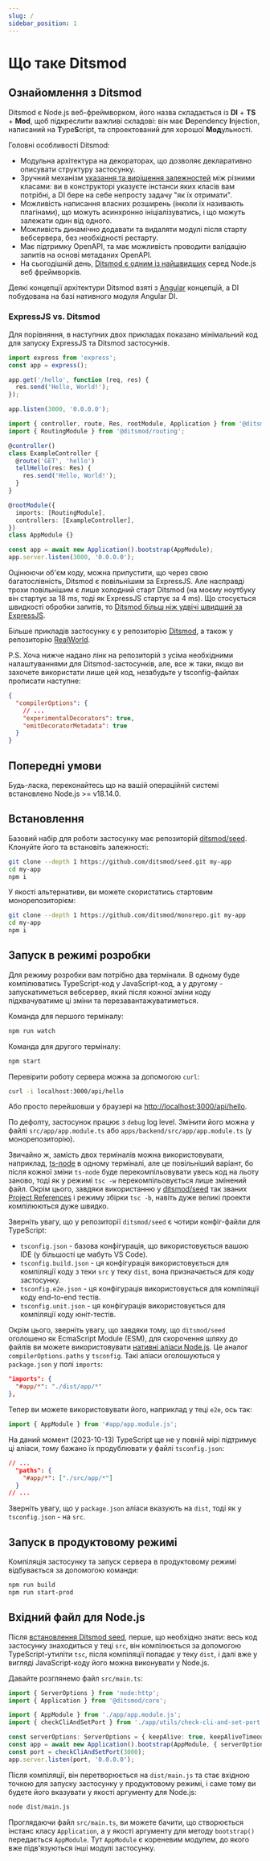 ```yaml
---
slug: /
sidebar_position: 1
---
```


# Що таке Ditsmod

## Ознайомлення з Ditsmod

Ditsmod є Node.js веб-фреймворком, його назва складається із **DI** + **TS** + **Mod**, щоб підкреслити важливі складові: він має **D**ependency **I**njection, написаний на **T**ype**S**cript, та спроектований для хорошої **Мод**ульності.

Головні особливості Ditsmod:

- Модульна архітектура на декораторах, що дозволяє декларативно описувати структуру застосунку.
- Зручний механізм [указання та вирішення залежностей][8] між різними класами: ви в конструкторі указуєте інстанси яких класів вам потрібні, а DI бере на себе непросту задачу "як їх отримати".
- Можливість написання власних розширень (інколи їх називають плагінами), що можуть асинхронно ініціалізуватись, і що можуть залежати один від одного.
- Можливість динамічно додавати та видаляти модулі після старту вебсервера, без необхідності рестарту.
- Має підтримку OpenAPI, та має можливість проводити валідацію запитів на основі метаданих OpenAPI.
- На сьогодішній день, [Ditsmod є одним із найшвидших][14] серед Node.js веб фреймворків.

Деякі концепції архітектури Ditsmod взяті з [Angular][9] концепцій, а DI побудована на базі нативного модуля Angular DI.

### ExpressJS vs. Ditsmod

Для порівняння, в наступних двох прикладах показано мінімальний код для запуску ExpressJS та Ditsmod застосунків.

```js
import express from 'express';
const app = express();

app.get('/hello', function (req, res) {
  res.send('Hello, World!');
});

app.listen(3000, '0.0.0.0');
```

```ts
import { controller, route, Res, rootModule, Application } from '@ditsmod/core';
import { RoutingModule } from '@ditsmod/routing';

@controller()
class ExampleController {
  @route('GET', 'hello')
  tellHello(res: Res) {
    res.send('Hello, World!');
  }
}

@rootModule({
  imports: [RoutingModule],
  controllers: [ExampleController],
})
class AppModule {}

const app = await new Application().bootstrap(AppModule);
app.server.listen(3000, '0.0.0.0');
```

Оцінюючи об'єм коду, можна припустити, що через свою багатослівність, Ditsmod є повільнішим за ExpressJS. Але насправді трохи повільнішим є лише холодний старт Ditsmod (на моєму ноутбуку він стартує за 18 ms, тоді як ExpressJS стартує за 4 ms). Що стосується швидкості обробки запитів, то [Ditsmod більш ніж удвічі швидший за ExpressJS][14].

Більше прикладів застосунку є у репозиторію [Ditsmod][4], а також у репозиторію [RealWorld][13].

P.S. Хоча нижче надано лінк на репозиторій з усіма необхідними налаштуваннями для Ditsmod-застосунків, але, все ж таки, якщо ви захочете використати лише цей код, незабудьте у tsconfig-файлах прописати наступне:

```json {4-5}
{
  "compilerOptions": {
    // ...
    "experimentalDecorators": true,
    "emitDecoratorMetadata": true
  }
}
```

## Попередні умови

Будь-ласка, переконайтесь що на вашій операційній системі встановлено Node.js >= v18.14.0.

## Встановлення

Базовий набір для роботи застосунку має репозиторій [ditsmod/seed][2]. Клонуйте його та встановіть залежності:

```bash
git clone --depth 1 https://github.com/ditsmod/seed.git my-app
cd my-app
npm i
```

У якості альтернативи, ви можете скористатись стартовим монорепозиторієм:

```bash
git clone --depth 1 https://github.com/ditsmod/monorepo.git my-app
cd my-app
npm i
```

## Запуск в режимі розробки

Для режиму розробки вам потрібно два термінали. В одному буде компілюватись TypeScript-код у JavaScript-код, а у другому - запускатиметься вебсервер, який після кожної зміни коду підхвачуватиме ці зміни та перезавантажуватиметься.

Команда для першого терміналу:

```bash
npm run watch
```

Команда для другого терміналу:

```bash
npm start
```

Перевірити роботу сервера можна за допомогою `curl`:

```bash
curl -i localhost:3000/api/hello
```

Або просто перейшовши у браузері на [http://localhost:3000/api/hello](http://localhost:3000/api/hello).

По дефолту, застосунок працює з `debug` log level. Змінити його можна у файлі `src/app/app.module.ts` або `apps/backend/src/app/app.module.ts` (у монорепозиторію).

Звичайно ж, замість двох терміналів можна використовувати, наприклад, [ts-node][17] в одному терміналі, але це повільніший варіант, бо після кожної зміни `ts-node` буде перекомпільовувати увесь код на льоту заново, тоді як у режимі `tsc -w` перекомпільовується лише змінений файл. Окрім цього, завдяки використанню у [ditsmod/seed][2] так званих [Project References][16] і режиму збірки `tsc -b`, навіть дуже великі проекти компілюються дуже швидко.

Зверніть увагу, що у репозиторії `ditsmod/seed` є чотири конфіг-файли для TypeScript:

- `tsconfig.json` - базова конфігурація, що використовується вашою IDE (у більшості це мабуть VS Code).
- `tsconfig.build.json` - ця конфігурація використовується для компіляції коду з теки `src` у теку `dist`, вона призначається для коду застосунку.
- `tsconfig.e2e.json` - ця конфігурація використовується для компіляції коду end-to-end тестів.
- `tsconfig.unit.json` - ця конфігурація використовується для компіляції коду юніт-тестів.

Окрім цього, зверніть увагу, що завдяки тому, що `ditsmod/seed` оголошено як EcmaScript Module (ESM), для скорочення шляху до файлів ви можете використовувати [нативні аліаси Node.js][18]. Це аналог `compilerOptions.paths` у `tsconfig`. Такі аліаси оголошуються у `package.json` у полі `imports`:

```json {2}
"imports": {
  "#app/*": "./dist/app/*"
},
```

Тепер ви можете використовувати його, наприклад у теці `e2e`, ось так:

```ts
import { AppModule } from '#app/app.module.js';
```

На даний момент (2023-10-13) TypeScript ще не у повній мірі підтримує ці аліаси, тому бажано їх продублювати у файлі `tsconfig.json`:

```json
// ...
  "paths": {
    "#app/*": ["./src/app/*"]
  }
// ...
```

Зверніть увагу, що у `package.json` аліаси вказують на `dist`, тоді як у `tsconfig.json` - на `src`.

## Запуск в продуктовому режимі

Компіляція застосунку та запуск сервера в продуктовому режимі відбувається за допомогою команди:

```bash
npm run build
npm run start-prod
```

## Вхідний файл для Node.js

Після [встановлення Ditsmod seed][1], перше, що необхідно знати: весь код застосунку знаходиться у теці `src`, він компілюється за допомогою TypeScript-утиліти `tsc`, після компіляції попадає у теку `dist`, і далі вже у вигляді JavaScript-коду його можна виконувати у Node.js.

Давайте розглянемо файл `src/main.ts`:

```ts
import { ServerOptions } from 'node:http';
import { Application } from '@ditsmod/core';

import { AppModule } from './app/app.module.js';
import { checkCliAndSetPort } from './app/utils/check-cli-and-set-port.js';

const serverOptions: ServerOptions = { keepAlive: true, keepAliveTimeout: 5000 };
const app = await new Application().bootstrap(AppModule, { serverOptions, path: 'api' });
const port = checkCliAndSetPort(3000);
app.server.listen(port, '0.0.0.0');
```

Після компіляції, він перетворюється на `dist/main.js` та стає вхідною точкою для запуску застосунку у продуктовому режимі, і саме тому ви будете його вказувати у якості аргументу для Node.js:

```bash
node dist/main.js
```

Проглядаючи файл `src/main.ts`, ви можете бачити, що створюється інстанс класу `Application`, а у якості аргументу для методу `bootstrap()` передається `AppModule`. Тут `AppModule` є кореневим модулем, до якого вже підв'язуються інші модулі застосунку.


[1]: #встановлення
[2]: https://github.com/ditsmod/seed
[4]: https://github.com/ditsmod/ditsmod/tree/main/examples
[8]: https://uk.wikipedia.org/wiki/%D0%92%D0%BF%D1%80%D0%BE%D0%B2%D0%B0%D0%B4%D0%B6%D0%B5%D0%BD%D0%BD%D1%8F_%D0%B7%D0%B0%D0%BB%D0%B5%D0%B6%D0%BD%D0%BE%D1%81%D1%82%D0%B5%D0%B9
[9]: https://github.com/angular/angular
[10]: https://jestjs.io/en/
[12]: https://uk.wikipedia.org/wiki/%D0%9E%D0%B4%D0%B8%D0%BD%D0%B0%D0%BA_(%D1%88%D0%B0%D0%B1%D0%BB%D0%BE%D0%BD_%D0%BF%D1%80%D0%BE%D1%94%D0%BA%D1%82%D1%83%D0%B2%D0%B0%D0%BD%D0%BD%D1%8F) "Singleton"
[13]: https://github.com/ditsmod/realworld
[14]: https://github.com/ditsmod/vs-webframework#readme
[15]: https://github.com/remy/nodemon
[16]: https://www.typescriptlang.org/docs/handbook/project-references.html
[17]: https://github.com/TypeStrong/ts-node
[18]: https://nodejs.org/api/packages.html#imports
